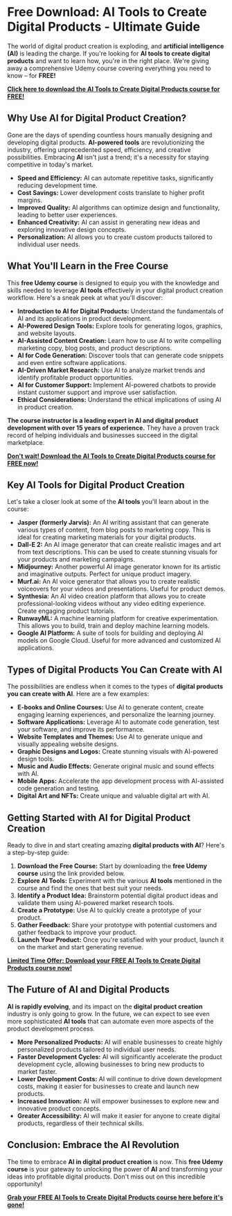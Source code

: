 # Free Download: AI Tools to Create Digital Products - Ultimate Guide

The world of digital product creation is exploding, and **artificial intelligence (AI)** is leading the charge.  If you're looking for **AI tools to create digital products** and want to learn how, you're in the right place. We're giving away a comprehensive Udemy course covering everything you need to know – for **FREE!**

[**Click here to download the AI Tools to Create Digital Products course for FREE!**](https://udemywork.com/ai-tools-to-create-digital-products)

## Why Use AI for Digital Product Creation?

Gone are the days of spending countless hours manually designing and developing digital products.  **AI-powered tools** are revolutionizing the industry, offering unprecedented speed, efficiency, and creative possibilities.  Embracing **AI** isn't just a trend; it's a necessity for staying competitive in today's market.

*   **Speed and Efficiency:**  AI can automate repetitive tasks, significantly reducing development time.
*   **Cost Savings:**  Lower development costs translate to higher profit margins.
*   **Improved Quality:**  AI algorithms can optimize design and functionality, leading to better user experiences.
*   **Enhanced Creativity:**  AI can assist in generating new ideas and exploring innovative design concepts.
*   **Personalization:** AI allows you to create custom products tailored to individual user needs.

## What You'll Learn in the Free Course

This **free Udemy course** is designed to equip you with the knowledge and skills needed to leverage **AI tools** effectively in your digital product creation workflow.  Here's a sneak peek at what you'll discover:

*   **Introduction to AI for Digital Products:**  Understand the fundamentals of AI and its applications in product development.
*   **AI-Powered Design Tools:**  Explore tools for generating logos, graphics, and website layouts.
*   **AI-Assisted Content Creation:**  Learn how to use AI to write compelling marketing copy, blog posts, and product descriptions.
*   **AI for Code Generation:**  Discover tools that can generate code snippets and even entire software applications.
*   **AI-Driven Market Research:**  Use AI to analyze market trends and identify profitable product opportunities.
*   **AI for Customer Support:**  Implement AI-powered chatbots to provide instant customer support and improve user satisfaction.
*   **Ethical Considerations:**  Understand the ethical implications of using AI in product creation.

**The course instructor is a leading expert in AI and digital product development with over 15 years of experience.** They have a proven track record of helping individuals and businesses succeed in the digital marketplace.

[**Don't wait! Download the AI Tools to Create Digital Products course for FREE now!**](https://udemywork.com/ai-tools-to-create-digital-products)

## Key AI Tools for Digital Product Creation

Let's take a closer look at some of the **AI tools** you'll learn about in the course:

*   **Jasper (formerly Jarvis):**  An AI writing assistant that can generate various types of content, from blog posts to marketing copy. This is ideal for creating marketing materials for your digital products.
*   **Dall-E 2:**  An AI image generator that can create realistic images and art from text descriptions. This can be used to create stunning visuals for your products and marketing campaigns.
*   **Midjourney:** Another powerful AI image generator known for its artistic and imaginative outputs.  Perfect for unique product imagery.
*   **Murf.ai:**  An AI voice generator that allows you to create realistic voiceovers for your videos and presentations.  Useful for product demos.
*   **Synthesia:**  An AI video creation platform that allows you to create professional-looking videos without any video editing experience. Create engaging product tutorials.
*   **RunwayML:** A machine learning platform for creative experimentation. This allows you to build, train and deploy machine learning models.
*   **Google AI Platform:**  A suite of tools for building and deploying AI models on Google Cloud.  Useful for more advanced and customized AI applications.

## Types of Digital Products You Can Create with AI

The possibilities are endless when it comes to the types of **digital products you can create with AI**. Here are a few examples:

*   **E-books and Online Courses:**  Use AI to generate content, create engaging learning experiences, and personalize the learning journey.
*   **Software Applications:**  Leverage AI to automate code generation, test your software, and improve its performance.
*   **Website Templates and Themes:**  Use AI to generate unique and visually appealing website designs.
*   **Graphic Designs and Logos:**  Create stunning visuals with AI-powered design tools.
*   **Music and Audio Effects:**  Generate original music and sound effects with AI.
*   **Mobile Apps:**  Accelerate the app development process with AI-assisted code generation and testing.
*   **Digital Art and NFTs:**  Create unique and valuable digital art with AI.

## Getting Started with AI for Digital Product Creation

Ready to dive in and start creating amazing **digital products with AI**? Here's a step-by-step guide:

1.  **Download the Free Course:** Start by downloading the **free Udemy course** using the link provided below.
2.  **Explore AI Tools:** Experiment with the various **AI tools** mentioned in the course and find the ones that best suit your needs.
3.  **Identify a Product Idea:** Brainstorm potential digital product ideas and validate them using AI-powered market research tools.
4.  **Create a Prototype:** Use AI to quickly create a prototype of your product.
5.  **Gather Feedback:** Share your prototype with potential customers and gather feedback to improve your product.
6.  **Launch Your Product:** Once you're satisfied with your product, launch it on the market and start generating revenue.

[**Limited Time Offer: Download your FREE AI Tools to Create Digital Products course now!**](https://udemywork.com/ai-tools-to-create-digital-products)

##  The Future of AI and Digital Products

**AI is rapidly evolving**, and its impact on the **digital product creation** industry is only going to grow. In the future, we can expect to see even more sophisticated **AI tools** that can automate even more aspects of the product development process.

*   **More Personalized Products:** AI will enable businesses to create highly personalized products tailored to individual user needs.
*   **Faster Development Cycles:** AI will significantly accelerate the product development cycle, allowing businesses to bring new products to market faster.
*   **Lower Development Costs:** AI will continue to drive down development costs, making it easier for businesses to create and launch new products.
*   **Increased Innovation:** AI will empower businesses to explore new and innovative product concepts.
*   **Greater Accessibility:** AI will make it easier for anyone to create digital products, regardless of their technical skills.

##  Conclusion: Embrace the AI Revolution

The time to embrace **AI in digital product creation** is now.  This **free Udemy course** is your gateway to unlocking the power of **AI** and transforming your ideas into profitable digital products. Don't miss out on this incredible opportunity!

[**Grab your FREE AI Tools to Create Digital Products course here before it's gone!**](https://udemywork.com/ai-tools-to-create-digital-products)
